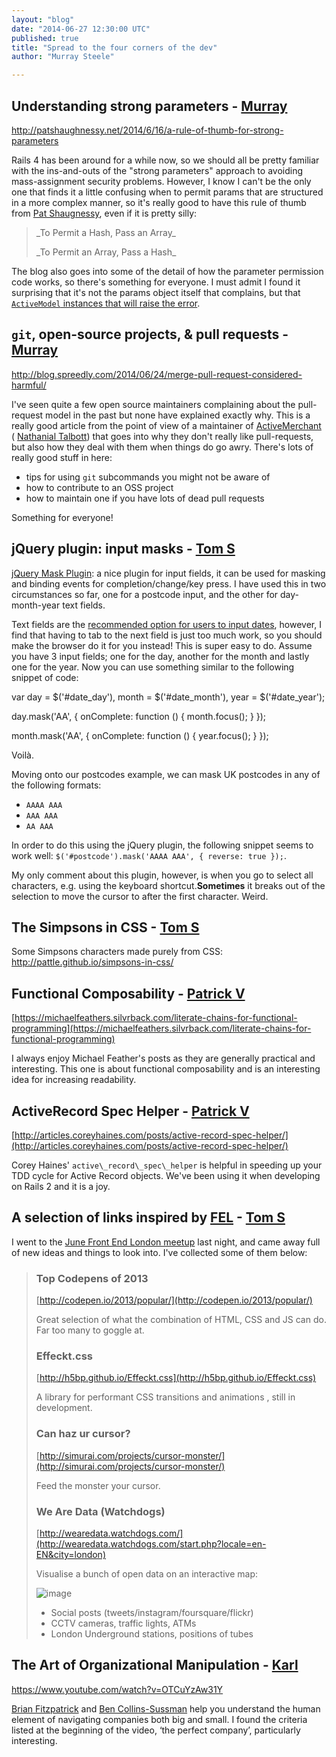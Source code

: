 ```yaml
---
layout: "blog"
date: "2014-06-27 12:30:00 UTC"
published: true
title: "Spread to the four corners of the dev"
author: "Murray Steele"

---
```


## Understanding strong parameters - [Murray](http://www.unboxedconsulting.com/people/murray-steele)

http://patshaughnessy.net/2014/6/16/a-rule-of-thumb-for-strong-parameters

Rails 4 has been around for a while now, so we should all be pretty familiar with the ins-and-outs of the "strong parameters" approach to avoiding mass-assignment security problems. However, I know I can't be the only one that finds it a little confusing when to permit params that are structured in a more complex manner, so it's really good to have this rule of thumb from [Pat Shaugnessy](http://patshaughnessy.net), even if it is pretty silly:

> \_To Permit a Hash, Pass an Array\_ > > \_To Permit an Array, Pass a Hash\_

The blog also goes into some of the detail of how the parameter permission code works, so there's something for everyone. I must admit I found it surprising that it's not the params object itself that complains, but that [``ActiveModel`` instances that will raise the error](https://github.com/rails/rails/blob/master/activemodel/lib/active\_model/forbidden\_attributes\_protection.rb#L19-24).

## ``git``, open-source projects, & pull requests - [Murray](http://www.unboxedconsutling.com/people/murray-steele)

http://blog.spreedly.com/2014/06/24/merge-pull-request-considered-harmful/

I've seen quite a few open source maintainers complaining about the pull-request model in the past but none have explained exactly why. This is a really good article from the point of view of a maintainer of [ActiveMerchant](https://github.com/Shopify/active\_merchant) ( [Nathanial Talbott](https://github.com/ntalbott)) that goes into why they don't really like pull-requests, but also how they deal with them when things do go awry. There's lots of really good stuff in here:

* tips for using ``git`` subcommands you might not be aware of* how to contribute to an OSS project* how to maintain one if you have lots of dead pull requests

Something for everyone!

## jQuery plugin: input masks - [Tom S](http://www.unboxedconsulting.com/people/tom-sabin)

[jQuery Mask Plugin](http://igorescobar.github.io/jQuery-Mask-Plugin/): a nice plugin for input fields, it can be used for masking and binding events for completion/change/key press. I have used this in two circumstances so far, one for a postcode input, and the other for day-month-year text fields.

Text fields are the [recommended option for users to input dates](https://www.gov.uk/service-manual/user-centred-design/resources/patterns/dates.html#memorable-dates), however, I find that having to tab to the next field is just too much work, so you should make the browser do it for you instead! This is super easy to do. Assume you have 3 input fields; one for the day, another for the month and lastly one for the year. Now you can use something similar to the following snippet of code:

var day = $('#date\_day'), month = $('#date\_month'), year = $('#date\_year');

day.mask('AA', { onComplete: function () { month.focus(); } });

month.mask('AA', { onComplete: function () { year.focus(); } });

Voilà.

Moving onto our postcodes example, we can mask UK postcodes in any of the following formats:

- `AAAA AAA` - `AAA AAA` - `AA AAA`

In order to do this using the jQuery plugin, the following snippet seems to work well: `$('#postcode').mask('AAAA AAA', { reverse: true });`.

My only comment about this plugin, however, is when you go to select all characters, e.g. using the keyboard shortcut.**Sometimes** it breaks out of the selection to move the cursor to after the first character. Weird.

## The Simpsons in CSS - [Tom S](http://www.unboxedconsulting.com/people/tom-sabin)

Some Simpsons characters made purely from CSS: http://pattle.github.io/simpsons-in-css/

## Functional Composability - [Patrick V](http://www.unboxedconsulting.com/people/patrick-vine)

[https://michaelfeathers.silvrback.com/literate-chains-for-functional-programming](https://michaelfeathers.silvrback.com/literate-chains-for-functional-programming)

I always enjoy Michael Feather's posts as they are generally practical and interesting. This one is about functional composability and is an interesting idea for increasing readability.

## ActiveRecord Spec Helper - [Patrick V](http://www.unboxedconsulting.com/people/patrick-vine)

[http://articles.coreyhaines.com/posts/active-record-spec-helper/](http://articles.coreyhaines.com/posts/active-record-spec-helper/)

Corey Haines' ``active\_record\_spec\_helper`` is helpful in speeding up your TDD cycle for Active Record objects. We've been using it when developing on Rails 2 and it is a joy.

## A selection of links inspired by [FEL](http://www.frontendlondon.co.uk/) - [Tom S](http://www.unboxedconsulting.com/people/tom-sabin)

I went to the [June Front End London meetup](http://lanyrd.com/2014/front-end-london-june/) last night, and came away full of new ideas and things to look into. I've collected some of them below:

> ### Top Codepens of 2013 >  > [http://codepen.io/2013/popular/](http://codepen.io/2013/popular/) >  > Great selection of what the combination of HTML, CSS and JS can do. Far too many to goggle at. >  > ### Effeckt.css >  > [http://h5bp.github.io/Effeckt.css](http://h5bp.github.io/Effeckt.css) >  > A library for performant CSS transitions and animations , still in development. >  > ### Can haz ur cursor? >  > [http://simurai.com/projects/cursor-monster/](http://simurai.com/projects/cursor-monster/) >  > Feed the monster your cursor. >  > ### We Are Data (Watchdogs) >  > [http://wearedata.watchdogs.com/](http://wearedata.watchdogs.com/start.php?locale=en-EN&city=london) >  > Visualise a bunch of open data on an interactive map: >  > ![image](https://dl.dropboxusercontent.com/u/2217931/dev-newsletter-wearedata.png) >  > - Social posts (tweets/instagram/foursquare/flickr) > - CCTV cameras, traffic lights, ATMs > - London Underground stations, positions of tubes

## The Art of Organizational Manipulation - [Karl](http://www.unboxedconsulting.com/people/karl-entwistle)

https://www.youtube.com/watch?v=OTCuYzAw31Y

[Brian Fitzpatrick](http://www.red-bean.com/fitz/) and [Ben Collins-Sussman](http://www.red-bean.com/sussman/) help you understand the human element of navigating companies both big and small. I found the criteria listed at the beginning of the video, ‘the perfect company’, particularly interesting.


